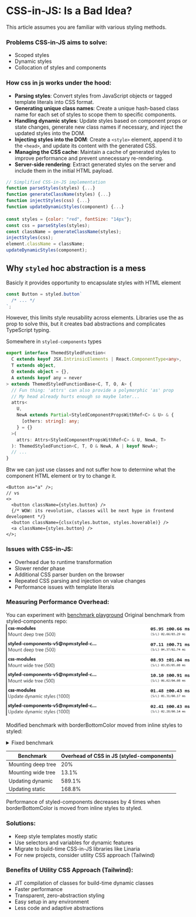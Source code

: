 # CSS-in-JS: Is a Bad Idea?

This article assumes you are familiar with various styling methods.

### Problems CSS-in-JS aims to solve:

- Scoped styles
- Dynamic styles
- Collocation of styles and components

### How css in js works under the hood:

- **Parsing styles**: Convert styles from JavaScript objects or tagged template literals into CSS format.
- **Generating unique class names**: Create a unique hash-based class name for each set of styles to scope them to specific components.
- **Handling dynamic styles**: Update styles based on component props or state changes, generate new class names if necessary, and inject the updated styles into the DOM.
- **Injecting styles into the DOM**: Create a `<style>` element, append it to the `<head>`, and update its content with the generated CSS.
- **Managing the CSS cache**: Maintain a cache of generated styles to improve performance and prevent unnecessary re-rendering.
- **Server-side rendering**: Extract generated styles on the server and include them in the initial HTML payload.

```js
// Simplified CSS-in-JS implementation
function parseStyles(styles) {...}
function generateClassName(styles) {...}
function injectStyles(css) {...}
function updateDynamicStyles(component) {...}

const styles = {color: "red", fontSize: "14px"};
const css = parseStyles(styles);
const className = generateClassName(styles);
injectStyles(css);
element.className = className;
updateDynamicStyles(component);
```

## Why `styled` hoc abstraction is a mess

Basicly it provides opportunity to encapsulate styles with HTML element

```ts
const Button = styled.button`
  /* ... */
`;
```

However, this limits style reusability across elements. Libraries use the as prop to solve this, but it creates bad abstractions and complicates TypeScript typing.

Somewhere in `styled-components` types

```ts
export interface ThemedStyledFunction<
  C extends keyof JSX.IntrinsicElements | React.ComponentType<any>,
  T extends object,
  O extends object = {},
  A extends keyof any = never
> extends ThemedStyledFunctionBase<C, T, O, A> {
  // Fun thing: 'attrs' can also provide a polymorphic 'as' prop
  // My head already hurts enough so maybe later...
  attrs<
    U,
    NewA extends Partial<StyledComponentPropsWithRef<C> & U> & {
      [others: string]: any;
    } = {}
  >(
    attrs: Attrs<StyledComponentPropsWithRef<C> & U, NewA, T>
  ): ThemedStyledFunction<C, T, O & NewA, A | keyof NewA>;
  // ...
}
```

Btw we can just use classes and not suffer how to determine what the component HTML element or try to change it.

```tsx
<Button as="a" />;
// vs
<>
  <button className={styles.button} />
  {/* WOW: its revolution, classes will be next hype in frontend development */}
  <button className={clsx(styles.button, styles.hoverable)} />
  <a className={styles.button} />
</>;
```

### Issues with CSS-in-JS:

- Overhead due to runtime transformation
- Slower render phase
- Additional CSS parser burden on the browser
- Repeated CSS parsing and injection on value changes
- Performance issues with template literals

### Measuring Performance Overhead:

You can experiment with [benchmark playground](https://xantregodlike.github.io/article-css-in-js/)
Original benchmark from styled-components repo:
![CSS in JS vs CSS](./css_in_js_bench.png)

Modified benchmark with borderBottomColor moved from inline styles to styled:

<details>
<summary>Fixed benchmark</summary>

![CSS in JS vs CSS](./css_in_js_fixed.png)

</details>

| Benchmark          | Overhead of CSS in JS (styled-components) |
| ------------------ | ----------------------------------------- |
| Mounting deep tree | 20%                                       |
| Mounting wide tree | 13.1%                                     |
| Updating dynamic   | 589.1%                                    |
| Updating static    | 168.8%                                    |

Performance of styled-components decreases by 4 times when borderBottomColor is moved from inline styles to styled.

### Solutions:

- Keep style templates mostly static
- Use selectors and variables for dynamic features
- Migrate to build-time CSS-in-JS libraries like Linaria
- For new projects, consider utility CSS approach (Tailwind)

### Benefits of Utility CSS Approach (Tailwind):

- JIT compilation of classes for build-time dynamic classes
- Faster performance
- Transparent, zero-abstraction styling
- Easy setup in any environment
- Less code and adaptive abstractions
